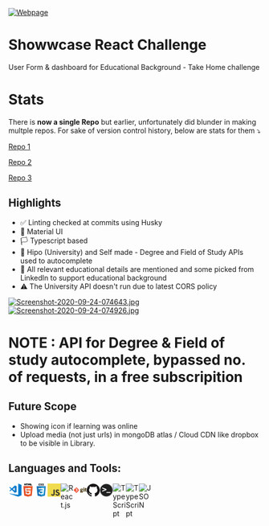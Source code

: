 [<img src="https://static.wixstatic.com/media/553d6a_6c7304f930724f46a47a88893ae7bb59~mv2.png/v1/fill/w_120,h_120,al_c,q_85,usm_4.00_1.00_0.00/Logo%20(20).webp" alt="Webpage" width="50" style="vertical-align:top" />](https://www.showwcase.com)

# Showwcase React Challenge
User Form & dashboard for Educational Background - Take Home challenge

# Stats
There is **now a single Repo** but earlier, unfortunately did blunder in making multple repos. For sake of version control history, below are stats for them ⤵

[<a href="https://wakatime.com/@GrvSingh/projects/kymxocorrq?start=2020-09-17&end=2020-09-23" alt="Repo 1 stats">Repo 1</a>](https://wakatime.com/@GrvSingh/projects/kymxocorrq?start=2020-09-17&end=2020-09-23)

[<a href="https://wakatime.com/@GrvSingh/projects/tbeijhkqim?start=2020-09-17&end=2020-09-23" alt="Repo 2 stats">Repo 2</a>](https://wakatime.com/@GrvSingh/projects/tbeijhkqim?start=2020-09-17&end=2020-09-23)

[<a href="https://wakatime.com/@GrvSingh/projects/fpfafockzk?start=2020-09-17&end=2020-09-23" alt="Repo 3 stats">Repo 3</a>](https://wakatime.com/@GrvSingh/projects/fpfafockzk?start=2020-09-17&end=2020-09-23)

## Highlights

- ✅ Linting checked at commits using Husky
- 🎨 Material UI
- 🏳 Typescript based
- 📩 Hipo (University) and Self made - Degree and Field of Study APIs used to autocomplete
- 🥅 All relevant educational details are mentioned and some picked from LinkedIn to support educational background
- ⚠ The University API doesn't run due to latest CORS policy

[![Screenshot-2020-09-24-074643.jpg](https://i.postimg.cc/Znd1HtQJ/Screenshot-2020-09-24-074643.jpg)](https://postimg.cc/p5PGV7xS)
<br>
[![Screenshot-2020-09-24-074926.jpg](https://i.postimg.cc/J7HVMZzS/Screenshot-2020-09-24-074926.jpg)](https://postimg.cc/z3NPkLWk)

# NOTE : API for Degree & Field of study autocomplete, bypassed no. of requests, in a free subscripition

## Future Scope

- Showing icon if learning was online
- Upload media (not just urls) in mongoDB atlas / Cloud CDN like dropbox to be visible in Library.

## Languages and Tools:

<img align="left" alt="Visual Studio Code" width="26px" src="https://raw.githubusercontent.com/github/explore/80688e429a7d4ef2fca1e82350fe8e3517d3494d/topics/visual-studio-code/visual-studio-code.png" />&nbsp;
<img align="left" alt="HTML5" width="26px" src="https://raw.githubusercontent.com/github/explore/80688e429a7d4ef2fca1e82350fe8e3517d3494d/topics/html/html.png" />
&nbsp;
<img align="left" alt="CSS3" width="26px" src="https://raw.githubusercontent.com/github/explore/80688e429a7d4ef2fca1e82350fe8e3517d3494d/topics/css/css.png" />
&nbsp;
<img align="left" alt="JavaScript" width="26px" src="https://raw.githubusercontent.com/github/explore/80688e429a7d4ef2fca1e82350fe8e3517d3494d/topics/javascript/javascript.png" />&nbsp;
<img align="left" alt="React.js" width="26px" src="https://cdn.jsdelivr.net/npm/simple-icons@3.9.0/icons/react.svg" />
&nbsp;
<img align="left" alt="Git" width="26px" src="https://raw.githubusercontent.com/github/explore/80688e429a7d4ef2fca1e82350fe8e3517d3494d/topics/git/git.png" />
&nbsp;
<img align="left" alt="GitHub" width="26px" src="https://raw.githubusercontent.com/github/explore/78df643247d429f6cc873026c0622819ad797942/topics/github/github.png" />
&nbsp;
<img align="left" alt="Terminal" width="26px" src="https://raw.githubusercontent.com/github/explore/80688e429a7d4ef2fca1e82350fe8e3517d3494d/topics/terminal/terminal.png" />
&nbsp;
<img align="left" alt="TypeScript" width="26px" src="https://cdn.jsdelivr.net/npm/simple-icons@3.9.0/icons/typescript.svg" />
&nbsp;
<img align="left" alt="TypeScript" width="26px" src="https://cdn.jsdelivr.net/npm/simple-icons@3.9.0/icons/babel.svg" />
&nbsp;
<img align="left" alt="JSON" width="26px" src="https://cdn.jsdelivr.net/npm/simple-icons@3.9.0/icons/json.svg" />
